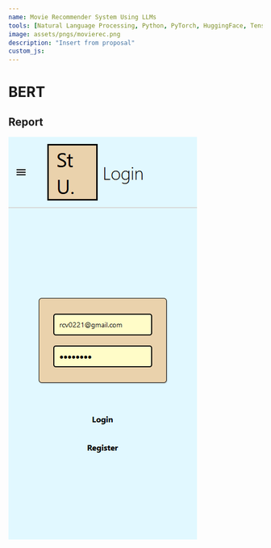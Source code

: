 ```yaml
---
name: Movie Recommender System Using LLMs
tools: [Natural Language Processing, Python, PyTorch, HuggingFace, TensorFlow]
image: assets/pngs/movierec.png
description: "Insert from proposal"
custom_js: 
---
```



# BERT
## Report

![Auth](https://raw.githubusercontent.com/RahulCvr/RahulCvr.github.io/main/assets/pngs/1.PNG)